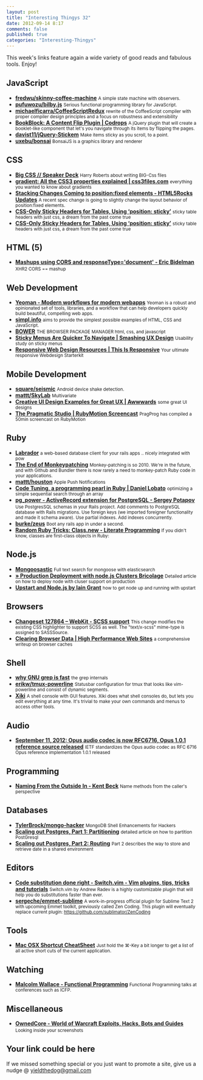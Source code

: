 ```yaml
--- 
layout: post 
title: "Interesting Thingys 32" 
date: 2012-09-14 8:17 
comments: false 
published: true 
categories: "Interesting-Thingys" 
--- 
```

This week's links feature again a wide variety of good reads and fabulous tools. Enjoy!

<!-- More -->


## JavaScript

- **[fredwu/skinny-coffee-machine](https://github.com/fredwu/skinny-coffee-machine)**
    <small>A simple state machine with observers.</small>
- **[pufuwozu/bilby.js](https://github.com/pufuwozu/bilby.js)**
    <small>Serious functional programming library for JavaScript. </small>
- **[michaelficarra/CoffeeScriptRedux](https://github.com/michaelficarra/CoffeeScriptRedux)**
    <small>rewrite of the CoffeeScript compiler with proper compiler design principles and a focus on robustness and extensibility</small>
- **[BookBlock: A Content Flip Plugin | Codrops](http://tympanus.net/codrops/2012/09/03/bookblock-a-content-flip-plugin/)**
    <small>A jQuery plugin that will create a booklet-like component that let's you navigate through its items by flipping the pages.</small>
- **[davist11/jQuery-Stickem](https://github.com/davist11/jQuery-Stickem)**
    <small>Make items sticky as you scroll, to a point.</small>
- **[uxebu/bonsai](https://github.com/uxebu/bonsai)**
    <small>BonsaiJS is a graphics library and renderer</small>

## CSS

- **[Big CSS // Speaker Deck](https://speakerdeck.com/u/csswizardry/p/big-css)**
    <small>Harry Roberts about writing BIG-Css files</small>
- **[gradient: All the CSS3 properties explained | css3files.com](http://www.css3files.com/gradient/)**
    <small>everything you wanted to know about gradients</small>
- **[Stacking Changes Coming to position:fixed elements - HTML5Rocks Updates](http://updates.html5rocks.com/2012/09/Stacking-Changes-Coming-to-position-fixed-elements)**
    <small>A recent spec change is going to slightly change the layout behavior of position:fixed elements.</small>
- **[CSS-Only Sticky Headers for Tables, Using ‘position: sticky’](http://charliepark.org/css-only-sticky-headers/)**
    <small>sticky table headers with just css, a dream from the past come true</small>
- **[CSS-Only Sticky Headers for Tables, Using ‘position: sticky’](http://charliepark.org/css-only-sticky-headers/)**
    <small>sticky table headers with just css, a dream from the past come true</small>

## HTML (5)

- **[Mashups using CORS and responseType='document' - Eric Bidelman](http://ericbidelman.tumblr.com/post/31140607367/mashups-using-cors-and-responsetype-document)**
    <small>XHR2 CORS == mashup</small>

## Web Development

- **[Yeoman - Modern workflows for modern webapps](http://yeoman.io/)**
    <small>Yeoman is a robust and opinionated set of tools, libraries, and a workflow that can help developers quickly build beautiful, compelling web apps.</small>
- **[simpl.info](http://www.simpl.info/)**
    <small>aims to provide the simplest possible examples of HTML, CSS and JavaScript.</small>
- **[BOWER](http://twitter.github.com/bower/)**
    <small>THE BROWSER PACKAGE MANAGER html, css, and javascript</small>
- **[Sticky Menus Are Quicker To Navigate | Smashing UX Design](http://uxdesign.smashingmagazine.com/2012/09/11/sticky-menus-are-quicker-to-navigate/)**
    <small>Usability study on sticky menus</small>
- **[Responsive Web Design Resources | This Is Responsive](http://bradfrost.github.com/this-is-responsive/resources.html)**
    <small>Your ultimate responsive Webdesign Starterkit</small>

## Mobile Development

- **[square/seismic](https://github.com/square/seismic)**
    <small>Android device shake detection. </small>
- **[mattt/SkyLab](https://github.com/mattt/SkyLab)**
    <small>Multivariate </small>
- **[Creative UI Design Examples for Great UX | Awwwards](http://www.awwwards.com/creative-ui-design-examples-for-great-ux.html)**
    <small>some great UI designs</small>
- **[The Pragmatic Studio | RubyMotion Screencast](http://pragmaticstudio.com/screencasts/rubymotion)**
    <small>PragProg has compiled a 50min screencast on RubyMotion</small>

## Ruby

- **[Labrador](http://chrismccord.github.com/labrador/)**
    <small>a web-based database client for your rails apps .. nicely integrated with pow </small>
- **[The End of Monkeypatching](http://www.rubyinside.com/the-end-of-monkeypatching-4570.html)**
    <small>Monkey-patching is so 2010. We're in the future, and with Github and Bundler there is now rarely a need to monkey-patch Ruby code in your applications.</small>
- **[mattt/houston](https://github.com/mattt/houston)**
    <small>Apple Push Notifications</small>
- **[Code Tuning, a programming pearl in Ruby | Daniel Lobato](http://blog.daniellobato.me/2012/09/code-tuning-a-programming-pearl-in-ruby/)**
    <small>optimizing a simple sequential search through an array</small>
- **[pg_power - ActiveRecord extension for PostgreSQL - Sergey Potapov](http://greyblake.com/blog/2012/09/06/pg-power-activerecord-extension-for-postgresql/)**
    <small>Use PostgresSQL schemas in your Rails project. Add comments to PostgreSQL database with Rails migrations. Use foreign keys (we imported foreigner functionality and made it schema aware). Use partial indexes. Add indexes concurrently.</small>
- **[burke/zeus](https://github.com/burke/zeus)**
    <small>Boot any rails app in under a second. </small>
- **[Random Ruby Tricks: Class.new - Literate Programming](http://blog.steveklabnik.com/posts/2012-09-09-random-ruby-tricks--class-new)**
    <small>If you didn't know, classes are first-class objects in Ruby:</small>

## Node.js

- **[Mongoosastic](http://jamescarr.github.com/mongoosastic/)**
    <small>Full text search for mongoose with elasticsearch</small>
- **[» Production Deployment with node.js Clusters Bricolage](http://blog.evantahler.com/production-deployment-with-node-js-clusters)**
    <small>Detailed article on how to deploy node with cluser support on production</small>
- **[Upstart and Node.js by Iain Grant](http://clock.co.uk/tech-blogs/upstart-and-nodejs)**
    <small>how to get node up and running with upstart</small>

## Browsers

- **[Changeset 127864 – WebKit - SCSS support](http://trac.webkit.org/changeset/127864)**
    <small>This change modifies the existing CSS highlighter to support SCSS as well. The "text/x-scss" mime-type is assigned to SASSSource.</small>
- **[Clearing Browser Data | High Performance Web Sites](http://www.stevesouders.com/blog/2012/09/10/clearing-browser-data/)**
    <small>a comprehensive writeup on browser caches</small>

## Shell

- **[why GNU grep is fast](http://lists.freebsd.org/pipermail/freebsd-current/2010-August/019310.html)**
    <small>the grep internals</small>
- **[erikw/tmux-powerline](https://github.com/erikw/tmux-powerline)**
    <small>Statusbar configuration for tmux that looks like vim-powerline and consist of dynamic segments.</small>
- **[Xiki](http://xiki.org/)**
    <small>A shell console with GUI features. Xiki does what shell consoles do, but lets you edit everything at any time. It's trivial to make your own commands and menus to access other tools.</small>

## Audio

- **[September 11, 2012: Opus audio codec is now RFC6716, Opus 1.0.1 reference source released](http://www.xiph.org/press/2012/rfc-6716/)**
    <small>IETF standardizes the Opus audio codec as RFC 6716 Opus reference implementation 1.0.1 released</small>

## Programming

- **[Naming From the Outside In - Kent Beck](https://www.facebook.com/notes/kent-beck/naming-from-the-outside-in/464270190272517)**
    <small>Name methods from the caller's perspective</small>

## Databases

- **[TylerBrock/mongo-hacker](https://github.com/TylerBrock/mongo-hacker)**
    <small>MongoDB Shell Enhancements for Hackers</small>
- **[Scaling out Postgres, Part 1: Partitioning](http://petrohi.me/post/30848036722/scaling-out-postgres-partitioning)**
    <small>detailed article on how to partition PostGresql</small>
- **[Scaling out Postgres, Part 2: Routing](http://petrohi.me/post/31406330720/scaling-out-postgres-routing)**
    <small>Part 2 describes the way to store and retrieve date in a shared environment</small>

## Editors

- **[Code substitution done right - Switch.vim - Vim plugins, tips, tricks and tutorials](http://www.vimninjas.com/2012/09/12/switch/)**
    <small>Switch.vim by Andrew Radev is a highly customizable plugin that will help you do substitutions faster than ever.</small>
- **[sergeche/emmet-sublime](https://github.com/sergeche/emmet-sublime)**
    <small>A work-in-progress official plugin for Sublime Text 2 with upcoming Emmet toolkit, previously called Zen Coding. This plugin will eventually replace current plugin: https://github.com/sublimator/ZenCoding</small>

## Tools

- **[Mac OSX Shortcut CheatSheet](http://www.cheatsheetapp.com/CheatSheet/)**
    <small>Just hold the ⌘-Key a bit longer to get a list of all active short cuts of the current application.</small>

## Watching

- **[Malcolm Wallace - Functional Programming](http://www.youtube.com/channel/UCP9g4dLR7xt6KzCYntNqYcw)**
    <small>Functional Programming talks at conferences such as ICFP.</small>

## Miscellaneous

- **[OwnedCore - World of Warcraft Exploits, Hacks, Bots and Guides](http://www.ownedcore.com/forums/world-of-warcraft/world-of-warcraft-general/375573-looking-inside-your-screenshots.html)**
    <small>Looking inside your screenshots</small>

## Your link could be here

If we missed something special or you just want to promote a site, give us a nudge @ <a href='&#109;&#97;&#105;&#108;t&#111;&#58;%7&#57;&#105;eld&#116;%68%65do%67&#64;gmail&#37;2&#69;c&#37;6&#70;m'>y&#105;eldt&#104;&#101;dog&#64;&#103;mail&#46;&#99;&#111;m</a>
